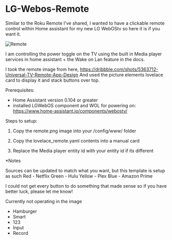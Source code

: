 # LG-Webos-Remote
Similar to the Roku Remote I've shared, I wanted to have a clickable remote control within Home assistant for my new LG WebOStv so here it is if you want it.

![Remote](https://github.com/moistgun/LG-Webos-Remote/blob/master/remote.png)

I am controlling the power toggle on the TV using the built in Media player services in home assistant + the Wake on Lan feature in the docs.

I took the remote image from here, https://dribbble.com/shots/5363712-Universal-TV-Remote-App-Design
And used the picture elements lovelace card to display it and stack buttons over top.

Prerequisites: 

- Home Assistant version 0.104 or greater
- installed LGWebOS component and WOL for powering on: https://www.home-assistant.io/components/webostv/

Steps to setup:

1) Copy the remote.png image into your /config/www/ folder

2) Copy the lovelace_remote.yaml contents into a manual card

3) Replace the Media player entity id with your entity id if its different

*Notes

Sources can be updated to match what you want, but this template is setup as such
Red - Netflix
Green - Hulu
Yellow - Plex
Blue - Amazon Prime

I could not get every button to do something that made sense so if you have better luck, please let me know!

Currently not operating in the image
- Hamburger
- Smart
- 123
- Input
- Record
